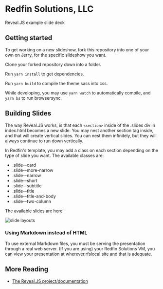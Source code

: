 # Redfin Solutions, LLC
Reveal.JS example slide deck

## Getting started
To get working on a new slideshow, fork this repository into one of your own on Jerry, for the specific slideshow you 
want. 

Clone your forked repository down into a folder. 

Run `yarn install` to get dependencies.

Run `yarn build` to compile the theme sass into css.

While developing, you may use `yarn watch` to automatically compile, and `yarn bs` to run browsersync.

## Building Slides

The way Reveal.JS works, is that each `<section>` inside of the .slides div in index.html becomes a new slide. You may 
nest another section tag inside, and that will create vertical slides. You can nest them infinitely, but they will 
always continue to run down vertically.

In Redfin's template, you may add a class on each section depending on the type of slide you want. The available
classes are:

* .slide--card
* .slide--more-narrow
* .slide--narrow
* .slide--short
* .slide--subtitle
* .slide--title
* .slide--title-and-body
* .slide--two-column

The available slides are here:

![slide layouts](https://i.imgur.com/4uQKQJd.png "Slide Layouts")

### Using Markdown instead of HTML

To use external Markdown files, you must be serving the presentation through a real web server. (If you are using) your
Redfin Solutions VM, you can view your presentation at wherever.rfslocal.site and that is adequate.

## More Reading

* [The Reveal.JS project/documentation](https://github.com/hakimel/reveal.js)
